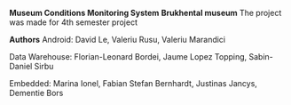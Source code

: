 **Museum Conditions Monitoring System**
**Brukhental museum**
The project was made for 4th semester project

**Authors**
Android:
David Le, Valeriu Rusu, Valeriu Marandici

Data Warehouse:
Florian-Leonard Bordei, Jaume Lopez Topping, Sabin-Daniel Sirbu

Embedded: 
Marina Ionel, Fabian Stefan Bernhardt, Justinas Jancys, Dementie Bors
